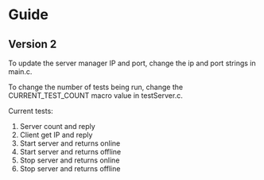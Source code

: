 # **Guide**

## **Version 2**
To update the server manager IP and port, change the ip and port strings in main.c.

To change the number of tests being run, change the CURRENT_TEST_COUNT macro value in testServer.c.

Current tests:

1. Server count and reply
2. Client get IP and reply
3. Start server and returns online
4. Start server and returns offline
5. Stop server and returns online
6. Stop server and returns offline